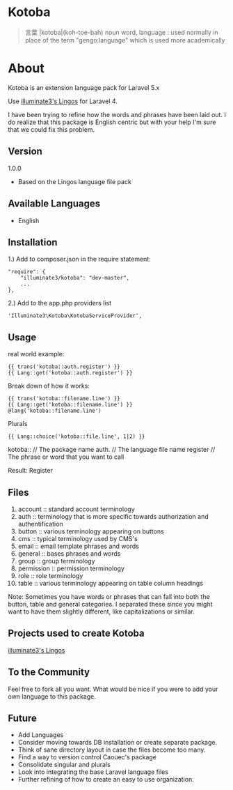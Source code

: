Kotoba
=======

> 言葉 |kotoba|(koh-toe-bah)
> noun
> word, language : used normally in place of the term "gengo:language" which is used more academically



# About
Kotoba is an extension language pack for Laravel 5.x

Use [illuminate3's Lingos](https://github.com/illuminate3/vedettte "illuminate3's Lingos") for Laravel 4.

I have been trying to refine how the words and phrases have been laid out. I do realize that this package
is English centric but with your help I'm sure that we could fix this problem.


## Version
1.0.0
* Based on the Lingos language file pack


## Available Languages
* English

## Installation

1.)
Add to composer.json in the require statement:

```
"require": {
    "illuminate3/kotoba": "dev-master",
    ...
},
```

2.)
Add to the app.php providers list

```
'Illuminate3\Kotoba\KotobaServiceProvider',
```

## Usage

real world example:

```
{{ trans('kotoba::auth.register') }}
{{ Lang::get('kotoba::auth.register') }}
```

Break down of how it works:

```
{{ trans('kotoba::filename.line') }}
{{ Lang::get('kotoba::filename.line') }}
@lang('kotoba::filename.line')
```
Plurals
```
{{ Lang::choice('kotoba::file.line', 1|2) }}
```

kotoba:: // The package name
auth.    // The language file name
register // The phrase or word that you want to call

Result: Register


## Files

1. account    :: standard account terminology
2. auth       :: terminology that is more specific towards authorization and authentification
3. button     :: various terminology appearing on buttons
4. cms        :: typical terminology used by CMS's
4. email      :: email template phrases and words
5. general    :: bases phrases and words
6. group      :: group terminology
6. permission :: permission terminology
6. role       :: role terminology
5. table      :: various terminology appearing on table column headings

Note: Sometimes you have words or phrases that can fall into both the button, table and general categories.
I separated these since you might want to have them slightly different, like capitalizations or similar.



## Projects used to create Kotoba
[illuminate3's Lingos](https://github.com/illuminate3/vedettte "illuminate3's Lingos")



## To the Community
Feel free to fork all you want. What would be nice if you were to add your own language to this package.


## Future
* Add Languages
* Consider moving towards DB installation or create separate package.
* Think of sane directory layout in case the files become too many.
* Find a way to version control Caouec's package
* Consolidate singular and plurals
* Look into integrating the base Laravel language files
* Further refining of how to create an easy to use organization.
